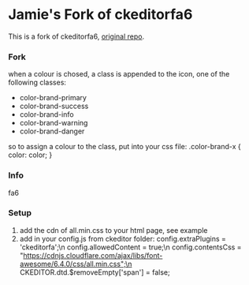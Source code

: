 # Jamie's Fork of ckeditorfa6
This is a fork of ckeditorfa6, [original repo](https://github.com/ed3/ckeditorfa).

### Fork
when a colour is chosed, a class is appended to the icon, one of the following classes:
- color-brand-primary
- color-brand-success
- color-brand-info
- color-brand-warning
- color-brand-danger

so to assign a colour to the class, put into your css file:
.color-brand-x {
   color: color;
}

### Info
fa6

### Setup
1. add the cdn of all.min.css to your html page, see example
2. add in your config.js from ckeditor folder:
   config.extraPlugins = 'ckeditorfa';\n
   config.allowedContent = true;\n
   config.contentsCss = "https://cdnjs.cloudflare.com/ajax/libs/font-awesome/6.4.0/css/all.min.css";\n
CKEDITOR.dtd.$removeEmpty['span'] = false;